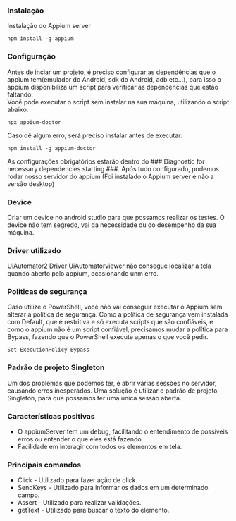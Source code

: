 ### Instalação
Instalação do Appium server
```hash
npm install -g appium
```

### Configuração 
Antes de inciar um projeto, é preciso configurar as dependências que o appium tem(emulador do Android, sdk do Android, adb etc...), para isso o appium disponibiliza um script para verificar as dependências que estão faltando. </br>
Você pode executar o script sem instalar na sua máquina, utilizando o script abaixo:
```hash
npx appium-doctor
```
Caso dê algum erro, será preciso instalar antes de executar:
```hash
npm install -g appium-doctor
```
As configurações obrigatórios estarão dentro do ### Diagnostic for necessary dependencies starting ###. 
Após tudo configurado, podemos rodar nosso servidor do appium (Foi instalado o Appium server e não a versão desktop)

### Device
Criar um device no android studio para que possamos realizar os testes. O device não tem segredo, vai da necessidade ou do desempenho da sua máquina. 

### Driver utilizado
<a href="http://appium.io/docs/en/drivers/android-uiautomator2/index.html"> UiAutomator2 Driver</a>
UiAutomatorviewer não consegue localizar a tela quando aberto pelo appium, ocasionando unm erro.

### Políticas de segurança
Caso utilize o PowerShell, você não vai conseguir executar o Appium sem alterar a política de segurança. Como a política de segurança vem instalada com Default, que é restritiva e só executa scripts que são confiáveis, e como o appium não é um script confiável, precisamos mudar a política para Bypass, fazendo que o PowerShell execute apenas o que você pedir.
```hash
Set-ExecutionPolicy Bypass
```

### Padrão de projeto Singleton
Um dos problemas que podemos ter, é abrir várias sessões no servidor, causando erros inesperados. Uma solução é utilizar o padrão
de projeto Singleton, para que possamos ter uma única sessão aberta.

### Características positivas
* O appiumServer tem um debug, facilitando o entendimento de possíveis erros ou entender o que eles está fazendo.
* Facilidade em interagir com todos os elementos em tela.

### Principais comandos
* Click - Utilizado para fazer ação de click. 
* SendKeys -  Utilizado para informar os dados em um determinado campo.
* Assert - Utilizado para realizar validações.
* getText - Utilizado para buscar o texto do elemento.